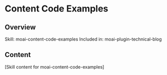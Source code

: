 # Content Code Examples

## Overview
Skill: moai-content-code-examples
Included in: moai-plugin-technical-blog

## Content
[Skill content for moai-content-code-examples]
